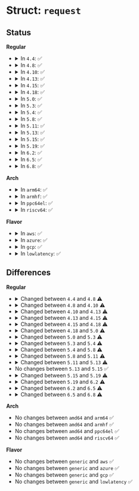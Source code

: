 # Struct: <code>request</code>

## Status
<b>Regular</b>
<ul>
<li>
<details>
<summary>In <code>4.4</code>: ✅</summary>

```c
struct request {
    struct list_head queuelist;
    struct call_single_data csd;
    long unsigned int fifo_time;
    struct request_queue *q;
    struct blk_mq_ctx *mq_ctx;
    u64 cmd_flags;
    unsigned int cmd_type;
    long unsigned int atomic_flags;
    int cpu;
    unsigned int __data_len;
    sector_t __sector;
    struct bio *bio;
    struct bio *biotail;
    struct hlist_node hash;
    struct list_head ipi_list;
    struct rb_node rb_node;
    void *completion_data;
    struct (anon) elv;
    struct (anon) flush;
    struct gendisk *rq_disk;
    struct hd_struct *part;
    long unsigned int start_time;
    struct request_list *rl;
    long long unsigned int start_time_ns;
    long long unsigned int io_start_time_ns;
    short unsigned int nr_phys_segments;
    short unsigned int nr_integrity_segments;
    short unsigned int ioprio;
    void *special;
    int tag;
    int errors;
    unsigned char __cmd[16];
    unsigned char *cmd;
    short unsigned int cmd_len;
    unsigned int extra_len;
    unsigned int sense_len;
    unsigned int resid_len;
    void *sense;
    long unsigned int deadline;
    struct list_head timeout_list;
    unsigned int timeout;
    int retries;
    rq_end_io_fn *end_io;
    void *end_io_data;
    struct request *next_rq;
};
```
</details>
</li>
<li>
<details>
<summary>In <code>4.8</code>: ✅</summary>

```c
struct request {
    struct list_head queuelist;
    struct call_single_data csd;
    u64 fifo_time;
    struct request_queue *q;
    struct blk_mq_ctx *mq_ctx;
    int cpu;
    unsigned int cmd_type;
    u64 cmd_flags;
    long unsigned int atomic_flags;
    unsigned int __data_len;
    sector_t __sector;
    struct bio *bio;
    struct bio *biotail;
    struct hlist_node hash;
    struct list_head ipi_list;
    struct rb_node rb_node;
    void *completion_data;
    struct (anon) elv;
    struct (anon) flush;
    struct gendisk *rq_disk;
    struct hd_struct *part;
    long unsigned int start_time;
    struct request_list *rl;
    long long unsigned int start_time_ns;
    long long unsigned int io_start_time_ns;
    short unsigned int nr_phys_segments;
    short unsigned int nr_integrity_segments;
    short unsigned int ioprio;
    void *special;
    int tag;
    int errors;
    unsigned char __cmd[16];
    unsigned char *cmd;
    short unsigned int cmd_len;
    unsigned int extra_len;
    unsigned int sense_len;
    unsigned int resid_len;
    void *sense;
    long unsigned int deadline;
    struct list_head timeout_list;
    unsigned int timeout;
    int retries;
    rq_end_io_fn *end_io;
    void *end_io_data;
    struct request *next_rq;
};
```
</details>
</li>
<li>
<details>
<summary>In <code>4.10</code>: ✅</summary>

```c
struct request {
    struct list_head queuelist;
    struct call_single_data csd;
    u64 fifo_time;
    struct request_queue *q;
    struct blk_mq_ctx *mq_ctx;
    int cpu;
    unsigned int cmd_type;
    unsigned int cmd_flags;
    req_flags_t rq_flags;
    long unsigned int atomic_flags;
    unsigned int __data_len;
    sector_t __sector;
    struct bio *bio;
    struct bio *biotail;
    struct hlist_node hash;
    struct list_head ipi_list;
    struct rb_node rb_node;
    struct bio_vec special_vec;
    void *completion_data;
    struct (anon) elv;
    struct (anon) flush;
    struct gendisk *rq_disk;
    struct hd_struct *part;
    long unsigned int start_time;
    struct blk_issue_stat issue_stat;
    struct request_list *rl;
    long long unsigned int start_time_ns;
    long long unsigned int io_start_time_ns;
    short unsigned int nr_phys_segments;
    short unsigned int nr_integrity_segments;
    short unsigned int ioprio;
    void *special;
    int tag;
    int errors;
    unsigned char __cmd[16];
    unsigned char *cmd;
    short unsigned int cmd_len;
    unsigned int extra_len;
    unsigned int sense_len;
    unsigned int resid_len;
    void *sense;
    long unsigned int deadline;
    struct list_head timeout_list;
    unsigned int timeout;
    int retries;
    rq_end_io_fn *end_io;
    void *end_io_data;
    struct request *next_rq;
};
```
</details>
</li>
<li>
<details>
<summary>In <code>4.13</code>: ✅</summary>

```c
struct request {
    struct list_head queuelist;
    struct call_single_data csd;
    u64 fifo_time;
    struct request_queue *q;
    struct blk_mq_ctx *mq_ctx;
    int cpu;
    unsigned int cmd_flags;
    req_flags_t rq_flags;
    int internal_tag;
    long unsigned int atomic_flags;
    unsigned int __data_len;
    int tag;
    sector_t __sector;
    struct bio *bio;
    struct bio *biotail;
    struct hlist_node hash;
    struct list_head ipi_list;
    struct rb_node rb_node;
    struct bio_vec special_vec;
    void *completion_data;
    int error_count;
    struct (anon) elv;
    struct (anon) flush;
    struct gendisk *rq_disk;
    struct hd_struct *part;
    long unsigned int start_time;
    struct blk_issue_stat issue_stat;
    struct request_list *rl;
    long long unsigned int start_time_ns;
    long long unsigned int io_start_time_ns;
    short unsigned int nr_phys_segments;
    short unsigned int nr_integrity_segments;
    short unsigned int ioprio;
    unsigned int timeout;
    void *special;
    unsigned int extra_len;
    short unsigned int write_hint;
    long unsigned int deadline;
    struct list_head timeout_list;
    rq_end_io_fn *end_io;
    void *end_io_data;
    struct request *next_rq;
};
```
</details>
</li>
<li>
<details>
<summary>In <code>4.15</code>: ✅</summary>

```c
struct request {
    struct list_head queuelist;
    struct __call_single_data csd;
    u64 fifo_time;
    struct request_queue *q;
    struct blk_mq_ctx *mq_ctx;
    int cpu;
    unsigned int cmd_flags;
    req_flags_t rq_flags;
    int internal_tag;
    long unsigned int atomic_flags;
    unsigned int __data_len;
    int tag;
    sector_t __sector;
    struct bio *bio;
    struct bio *biotail;
    struct hlist_node hash;
    struct list_head ipi_list;
    struct rb_node rb_node;
    struct bio_vec special_vec;
    void *completion_data;
    int error_count;
    struct (anon) elv;
    struct (anon) flush;
    struct gendisk *rq_disk;
    struct hd_struct *part;
    long unsigned int start_time;
    struct blk_issue_stat issue_stat;
    struct request_list *rl;
    long long unsigned int start_time_ns;
    long long unsigned int io_start_time_ns;
    short unsigned int nr_phys_segments;
    short unsigned int nr_integrity_segments;
    short unsigned int ioprio;
    unsigned int timeout;
    void *special;
    unsigned int extra_len;
    short unsigned int write_hint;
    long unsigned int deadline;
    struct list_head timeout_list;
    rq_end_io_fn *end_io;
    void *end_io_data;
    struct request *next_rq;
};
```
</details>
</li>
<li>
<details>
<summary>In <code>4.18</code>: ✅</summary>

```c
struct request {
    struct request_queue *q;
    struct blk_mq_ctx *mq_ctx;
    int cpu;
    unsigned int cmd_flags;
    req_flags_t rq_flags;
    int internal_tag;
    unsigned int __data_len;
    int tag;
    sector_t __sector;
    struct bio *bio;
    struct bio *biotail;
    struct list_head queuelist;
    struct hlist_node hash;
    struct list_head ipi_list;
    struct rb_node rb_node;
    struct bio_vec special_vec;
    void *completion_data;
    int error_count;
    struct (anon) elv;
    struct (anon) flush;
    struct gendisk *rq_disk;
    struct hd_struct *part;
    u64 start_time_ns;
    u64 io_start_time_ns;
    short unsigned int wbt_flags;
    short unsigned int nr_phys_segments;
    short unsigned int nr_integrity_segments;
    short unsigned int write_hint;
    short unsigned int ioprio;
    void *special;
    unsigned int extra_len;
    enum mq_rq_state state;
    refcount_t ref;
    unsigned int timeout;
    long unsigned int __deadline;
    struct list_head timeout_list;
    struct __call_single_data csd;
    u64 fifo_time;
    rq_end_io_fn *end_io;
    void *end_io_data;
    struct request *next_rq;
    struct request_list *rl;
};
```
</details>
</li>
<li>
<details>
<summary>In <code>5.0</code>: ✅</summary>

```c
struct request {
    struct request_queue *q;
    struct blk_mq_ctx *mq_ctx;
    struct blk_mq_hw_ctx *mq_hctx;
    unsigned int cmd_flags;
    req_flags_t rq_flags;
    int internal_tag;
    unsigned int __data_len;
    int tag;
    sector_t __sector;
    struct bio *bio;
    struct bio *biotail;
    struct list_head queuelist;
    struct hlist_node hash;
    struct list_head ipi_list;
    struct rb_node rb_node;
    struct bio_vec special_vec;
    void *completion_data;
    int error_count;
    struct (anon) elv;
    struct (anon) flush;
    struct gendisk *rq_disk;
    struct hd_struct *part;
    u64 start_time_ns;
    u64 io_start_time_ns;
    short unsigned int wbt_flags;
    short unsigned int nr_phys_segments;
    short unsigned int nr_integrity_segments;
    short unsigned int write_hint;
    short unsigned int ioprio;
    void *special;
    unsigned int extra_len;
    enum mq_rq_state state;
    refcount_t ref;
    unsigned int timeout;
    long unsigned int deadline;
    struct __call_single_data csd;
    u64 fifo_time;
    rq_end_io_fn *end_io;
    void *end_io_data;
    struct request *next_rq;
};
```
</details>
</li>
<li>
<details>
<summary>In <code>5.3</code>: ✅</summary>

```c
struct request {
    struct request_queue *q;
    struct blk_mq_ctx *mq_ctx;
    struct blk_mq_hw_ctx *mq_hctx;
    unsigned int cmd_flags;
    req_flags_t rq_flags;
    int tag;
    int internal_tag;
    unsigned int __data_len;
    sector_t __sector;
    struct bio *bio;
    struct bio *biotail;
    struct list_head queuelist;
    struct hlist_node hash;
    struct list_head ipi_list;
    struct rb_node rb_node;
    struct bio_vec special_vec;
    void *completion_data;
    int error_count;
    struct (anon) elv;
    struct (anon) flush;
    struct gendisk *rq_disk;
    struct hd_struct *part;
    u64 start_time_ns;
    u64 io_start_time_ns;
    short unsigned int wbt_flags;
    short unsigned int nr_phys_segments;
    short unsigned int nr_integrity_segments;
    short unsigned int write_hint;
    short unsigned int ioprio;
    unsigned int extra_len;
    enum mq_rq_state state;
    refcount_t ref;
    unsigned int timeout;
    long unsigned int deadline;
    struct __call_single_data csd;
    u64 fifo_time;
    rq_end_io_fn *end_io;
    void *end_io_data;
};
```
</details>
</li>
<li>
<details>
<summary>In <code>5.4</code>: ✅</summary>

```c
struct request {
    struct request_queue *q;
    struct blk_mq_ctx *mq_ctx;
    struct blk_mq_hw_ctx *mq_hctx;
    unsigned int cmd_flags;
    req_flags_t rq_flags;
    int tag;
    int internal_tag;
    unsigned int __data_len;
    sector_t __sector;
    struct bio *bio;
    struct bio *biotail;
    struct list_head queuelist;
    struct hlist_node hash;
    struct list_head ipi_list;
    struct rb_node rb_node;
    struct bio_vec special_vec;
    void *completion_data;
    int error_count;
    struct (anon) elv;
    struct (anon) flush;
    struct gendisk *rq_disk;
    struct hd_struct *part;
    u64 alloc_time_ns;
    u64 start_time_ns;
    u64 io_start_time_ns;
    short unsigned int wbt_flags;
    short unsigned int stats_sectors;
    short unsigned int nr_phys_segments;
    short unsigned int nr_integrity_segments;
    short unsigned int write_hint;
    short unsigned int ioprio;
    unsigned int extra_len;
    enum mq_rq_state state;
    refcount_t ref;
    unsigned int timeout;
    long unsigned int deadline;
    struct __call_single_data csd;
    u64 fifo_time;
    rq_end_io_fn *end_io;
    void *end_io_data;
};
```
</details>
</li>
<li>
<details>
<summary>In <code>5.8</code>: ✅</summary>

```c
struct request {
    struct request_queue *q;
    struct blk_mq_ctx *mq_ctx;
    struct blk_mq_hw_ctx *mq_hctx;
    unsigned int cmd_flags;
    req_flags_t rq_flags;
    int tag;
    int internal_tag;
    unsigned int __data_len;
    sector_t __sector;
    struct bio *bio;
    struct bio *biotail;
    struct list_head queuelist;
    struct hlist_node hash;
    struct list_head ipi_list;
    struct rb_node rb_node;
    struct bio_vec special_vec;
    void *completion_data;
    int error_count;
    struct (anon) elv;
    struct (anon) flush;
    struct gendisk *rq_disk;
    struct hd_struct *part;
    u64 alloc_time_ns;
    u64 start_time_ns;
    u64 io_start_time_ns;
    short unsigned int wbt_flags;
    short unsigned int stats_sectors;
    short unsigned int nr_phys_segments;
    short unsigned int nr_integrity_segments;
    struct bio_crypt_ctx *crypt_ctx;
    struct blk_ksm_keyslot *crypt_keyslot;
    short unsigned int write_hint;
    short unsigned int ioprio;
    enum mq_rq_state state;
    refcount_t ref;
    unsigned int timeout;
    long unsigned int deadline;
    struct __call_single_data csd;
    u64 fifo_time;
    rq_end_io_fn *end_io;
    void *end_io_data;
};
```
</details>
</li>
<li>
<details>
<summary>In <code>5.11</code>: ✅</summary>

```c
struct request {
    struct request_queue *q;
    struct blk_mq_ctx *mq_ctx;
    struct blk_mq_hw_ctx *mq_hctx;
    unsigned int cmd_flags;
    req_flags_t rq_flags;
    int tag;
    int internal_tag;
    unsigned int __data_len;
    sector_t __sector;
    struct bio *bio;
    struct bio *biotail;
    struct list_head queuelist;
    struct hlist_node hash;
    struct list_head ipi_list;
    struct rb_node rb_node;
    struct bio_vec special_vec;
    void *completion_data;
    int error_count;
    struct (anon) elv;
    struct (anon) flush;
    struct gendisk *rq_disk;
    struct block_device *part;
    u64 alloc_time_ns;
    u64 start_time_ns;
    u64 io_start_time_ns;
    short unsigned int wbt_flags;
    short unsigned int stats_sectors;
    short unsigned int nr_phys_segments;
    short unsigned int nr_integrity_segments;
    struct bio_crypt_ctx *crypt_ctx;
    struct blk_ksm_keyslot *crypt_keyslot;
    short unsigned int write_hint;
    short unsigned int ioprio;
    enum mq_rq_state state;
    refcount_t ref;
    unsigned int timeout;
    long unsigned int deadline;
    struct __call_single_data csd;
    u64 fifo_time;
    rq_end_io_fn *end_io;
    void *end_io_data;
};
```
</details>
</li>
<li>
<details>
<summary>In <code>5.13</code>: ✅</summary>

```c
struct request {
    struct request_queue *q;
    struct blk_mq_ctx *mq_ctx;
    struct blk_mq_hw_ctx *mq_hctx;
    unsigned int cmd_flags;
    req_flags_t rq_flags;
    int tag;
    int internal_tag;
    unsigned int __data_len;
    sector_t __sector;
    struct bio *bio;
    struct bio *biotail;
    struct list_head queuelist;
    struct hlist_node hash;
    struct llist_node ipi_list;
    struct rb_node rb_node;
    struct bio_vec special_vec;
    void *completion_data;
    int error_count;
    struct (anon) elv;
    struct (anon) flush;
    struct gendisk *rq_disk;
    struct block_device *part;
    u64 alloc_time_ns;
    u64 start_time_ns;
    u64 io_start_time_ns;
    short unsigned int wbt_flags;
    short unsigned int stats_sectors;
    short unsigned int nr_phys_segments;
    short unsigned int nr_integrity_segments;
    struct bio_crypt_ctx *crypt_ctx;
    struct blk_ksm_keyslot *crypt_keyslot;
    short unsigned int write_hint;
    short unsigned int ioprio;
    enum mq_rq_state state;
    refcount_t ref;
    unsigned int timeout;
    long unsigned int deadline;
    struct __call_single_data csd;
    u64 fifo_time;
    rq_end_io_fn *end_io;
    void *end_io_data;
};
```
</details>
</li>
<li>
<details>
<summary>In <code>5.15</code>: ✅</summary>

```c
struct request {
    struct request_queue *q;
    struct blk_mq_ctx *mq_ctx;
    struct blk_mq_hw_ctx *mq_hctx;
    unsigned int cmd_flags;
    req_flags_t rq_flags;
    int tag;
    int internal_tag;
    unsigned int __data_len;
    sector_t __sector;
    struct bio *bio;
    struct bio *biotail;
    struct list_head queuelist;
    struct hlist_node hash;
    struct llist_node ipi_list;
    struct rb_node rb_node;
    struct bio_vec special_vec;
    void *completion_data;
    int error_count;
    struct (anon) elv;
    struct (anon) flush;
    struct gendisk *rq_disk;
    struct block_device *part;
    u64 alloc_time_ns;
    u64 start_time_ns;
    u64 io_start_time_ns;
    short unsigned int wbt_flags;
    short unsigned int stats_sectors;
    short unsigned int nr_phys_segments;
    short unsigned int nr_integrity_segments;
    struct bio_crypt_ctx *crypt_ctx;
    struct blk_ksm_keyslot *crypt_keyslot;
    short unsigned int write_hint;
    short unsigned int ioprio;
    enum mq_rq_state state;
    refcount_t ref;
    unsigned int timeout;
    long unsigned int deadline;
    struct __call_single_data csd;
    u64 fifo_time;
    rq_end_io_fn *end_io;
    void *end_io_data;
};
```
</details>
</li>
<li>
<details>
<summary>In <code>5.19</code>: ✅</summary>

```c
struct request {
    struct request_queue *q;
    struct blk_mq_ctx *mq_ctx;
    struct blk_mq_hw_ctx *mq_hctx;
    unsigned int cmd_flags;
    req_flags_t rq_flags;
    int tag;
    int internal_tag;
    unsigned int timeout;
    unsigned int __data_len;
    sector_t __sector;
    struct bio *bio;
    struct bio *biotail;
    struct list_head queuelist;
    struct request *rq_next;
    struct block_device *part;
    u64 alloc_time_ns;
    u64 start_time_ns;
    u64 io_start_time_ns;
    short unsigned int wbt_flags;
    short unsigned int stats_sectors;
    short unsigned int nr_phys_segments;
    short unsigned int nr_integrity_segments;
    struct bio_crypt_ctx *crypt_ctx;
    struct blk_crypto_keyslot *crypt_keyslot;
    short unsigned int write_hint;
    short unsigned int ioprio;
    enum mq_rq_state state;
    atomic_t ref;
    long unsigned int deadline;
    struct hlist_node hash;
    struct llist_node ipi_list;
    struct rb_node rb_node;
    struct bio_vec special_vec;
    void *completion_data;
    struct (anon) elv;
    struct (anon) flush;
    struct __call_single_data csd;
    u64 fifo_time;
    rq_end_io_fn *end_io;
    void *end_io_data;
};
```
</details>
</li>
<li>
<details>
<summary>In <code>6.2</code>: ✅</summary>

```c
struct request {
    struct request_queue *q;
    struct blk_mq_ctx *mq_ctx;
    struct blk_mq_hw_ctx *mq_hctx;
    blk_opf_t cmd_flags;
    req_flags_t rq_flags;
    int tag;
    int internal_tag;
    unsigned int timeout;
    unsigned int __data_len;
    sector_t __sector;
    struct bio *bio;
    struct bio *biotail;
    struct list_head queuelist;
    struct request *rq_next;
    struct block_device *part;
    u64 alloc_time_ns;
    u64 start_time_ns;
    u64 io_start_time_ns;
    short unsigned int wbt_flags;
    short unsigned int stats_sectors;
    short unsigned int nr_phys_segments;
    short unsigned int nr_integrity_segments;
    struct bio_crypt_ctx *crypt_ctx;
    struct blk_crypto_keyslot *crypt_keyslot;
    short unsigned int ioprio;
    enum mq_rq_state state;
    atomic_t ref;
    long unsigned int deadline;
    struct hlist_node hash;
    struct llist_node ipi_list;
    struct rb_node rb_node;
    struct bio_vec special_vec;
    void *completion_data;
    struct (anon) elv;
    struct (anon) flush;
    struct __call_single_data csd;
    u64 fifo_time;
    rq_end_io_fn *end_io;
    void *end_io_data;
};
```
</details>
</li>
<li>
<details>
<summary>In <code>6.5</code>: ✅</summary>

```c
struct request {
    struct request_queue *q;
    struct blk_mq_ctx *mq_ctx;
    struct blk_mq_hw_ctx *mq_hctx;
    blk_opf_t cmd_flags;
    req_flags_t rq_flags;
    int tag;
    int internal_tag;
    unsigned int timeout;
    unsigned int __data_len;
    sector_t __sector;
    struct bio *bio;
    struct bio *biotail;
    struct list_head queuelist;
    struct request *rq_next;
    struct block_device *part;
    u64 alloc_time_ns;
    u64 start_time_ns;
    u64 io_start_time_ns;
    short unsigned int wbt_flags;
    short unsigned int stats_sectors;
    short unsigned int nr_phys_segments;
    short unsigned int nr_integrity_segments;
    struct bio_crypt_ctx *crypt_ctx;
    struct blk_crypto_keyslot *crypt_keyslot;
    short unsigned int ioprio;
    enum mq_rq_state state;
    atomic_t ref;
    long unsigned int deadline;
    struct hlist_node hash;
    struct llist_node ipi_list;
    struct rb_node rb_node;
    struct bio_vec special_vec;
    struct (anon) elv;
    struct (anon) flush;
    struct __call_single_data csd;
    u64 fifo_time;
    rq_end_io_fn *end_io;
    void *end_io_data;
};
```
</details>
</li>
<li>
<details>
<summary>In <code>6.8</code>: ✅</summary>

```c
struct request {
    struct request_queue *q;
    struct blk_mq_ctx *mq_ctx;
    struct blk_mq_hw_ctx *mq_hctx;
    blk_opf_t cmd_flags;
    req_flags_t rq_flags;
    int tag;
    int internal_tag;
    unsigned int timeout;
    unsigned int __data_len;
    sector_t __sector;
    struct bio *bio;
    struct bio *biotail;
    struct list_head queuelist;
    struct request *rq_next;
    struct block_device *part;
    u64 alloc_time_ns;
    u64 start_time_ns;
    u64 io_start_time_ns;
    short unsigned int wbt_flags;
    short unsigned int stats_sectors;
    short unsigned int nr_phys_segments;
    short unsigned int nr_integrity_segments;
    struct bio_crypt_ctx *crypt_ctx;
    struct blk_crypto_keyslot *crypt_keyslot;
    short unsigned int ioprio;
    enum mq_rq_state state;
    atomic_t ref;
    long unsigned int deadline;
    struct hlist_node hash;
    struct llist_node ipi_list;
    struct rb_node rb_node;
    struct bio_vec special_vec;
    struct (anon) elv;
    struct (anon) flush;
    u64 fifo_time;
    rq_end_io_fn *end_io;
    void *end_io_data;
};
```
</details>
</li>
</ul>
<b>Arch</b>
<ul>
<li>
<details>
<summary>In <code>arm64</code>: ✅</summary>

```c
struct request {
    struct request_queue *q;
    struct blk_mq_ctx *mq_ctx;
    struct blk_mq_hw_ctx *mq_hctx;
    unsigned int cmd_flags;
    req_flags_t rq_flags;
    int tag;
    int internal_tag;
    unsigned int __data_len;
    sector_t __sector;
    struct bio *bio;
    struct bio *biotail;
    struct list_head queuelist;
    struct hlist_node hash;
    struct list_head ipi_list;
    struct rb_node rb_node;
    struct bio_vec special_vec;
    void *completion_data;
    int error_count;
    struct (anon) elv;
    struct (anon) flush;
    struct gendisk *rq_disk;
    struct hd_struct *part;
    u64 alloc_time_ns;
    u64 start_time_ns;
    u64 io_start_time_ns;
    short unsigned int wbt_flags;
    short unsigned int stats_sectors;
    short unsigned int nr_phys_segments;
    short unsigned int nr_integrity_segments;
    short unsigned int write_hint;
    short unsigned int ioprio;
    unsigned int extra_len;
    enum mq_rq_state state;
    refcount_t ref;
    unsigned int timeout;
    long unsigned int deadline;
    struct __call_single_data csd;
    u64 fifo_time;
    rq_end_io_fn *end_io;
    void *end_io_data;
};
```
</details>
</li>
<li>
<details>
<summary>In <code>armhf</code>: ✅</summary>

```c
struct request {
    struct request_queue *q;
    struct blk_mq_ctx *mq_ctx;
    struct blk_mq_hw_ctx *mq_hctx;
    unsigned int cmd_flags;
    req_flags_t rq_flags;
    int tag;
    int internal_tag;
    unsigned int __data_len;
    sector_t __sector;
    struct bio *bio;
    struct bio *biotail;
    struct list_head queuelist;
    struct hlist_node hash;
    struct list_head ipi_list;
    struct rb_node rb_node;
    struct bio_vec special_vec;
    void *completion_data;
    int error_count;
    struct (anon) elv;
    struct (anon) flush;
    struct gendisk *rq_disk;
    struct hd_struct *part;
    u64 alloc_time_ns;
    u64 start_time_ns;
    u64 io_start_time_ns;
    short unsigned int wbt_flags;
    short unsigned int stats_sectors;
    short unsigned int nr_phys_segments;
    short unsigned int nr_integrity_segments;
    short unsigned int write_hint;
    short unsigned int ioprio;
    unsigned int extra_len;
    enum mq_rq_state state;
    refcount_t ref;
    unsigned int timeout;
    long unsigned int deadline;
    struct __call_single_data csd;
    u64 fifo_time;
    rq_end_io_fn *end_io;
    void *end_io_data;
};
```
</details>
</li>
<li>
<details>
<summary>In <code>ppc64el</code>: ✅</summary>

```c
struct request {
    struct request_queue *q;
    struct blk_mq_ctx *mq_ctx;
    struct blk_mq_hw_ctx *mq_hctx;
    unsigned int cmd_flags;
    req_flags_t rq_flags;
    int tag;
    int internal_tag;
    unsigned int __data_len;
    sector_t __sector;
    struct bio *bio;
    struct bio *biotail;
    struct list_head queuelist;
    struct hlist_node hash;
    struct list_head ipi_list;
    struct rb_node rb_node;
    struct bio_vec special_vec;
    void *completion_data;
    int error_count;
    struct (anon) elv;
    struct (anon) flush;
    struct gendisk *rq_disk;
    struct hd_struct *part;
    u64 alloc_time_ns;
    u64 start_time_ns;
    u64 io_start_time_ns;
    short unsigned int wbt_flags;
    short unsigned int stats_sectors;
    short unsigned int nr_phys_segments;
    short unsigned int nr_integrity_segments;
    short unsigned int write_hint;
    short unsigned int ioprio;
    unsigned int extra_len;
    enum mq_rq_state state;
    refcount_t ref;
    unsigned int timeout;
    long unsigned int deadline;
    struct __call_single_data csd;
    u64 fifo_time;
    rq_end_io_fn *end_io;
    void *end_io_data;
};
```
</details>
</li>
<li>
<details>
<summary>In <code>riscv64</code>: ✅</summary>

```c
struct request {
    struct request_queue *q;
    struct blk_mq_ctx *mq_ctx;
    struct blk_mq_hw_ctx *mq_hctx;
    unsigned int cmd_flags;
    req_flags_t rq_flags;
    int tag;
    int internal_tag;
    unsigned int __data_len;
    sector_t __sector;
    struct bio *bio;
    struct bio *biotail;
    struct list_head queuelist;
    struct hlist_node hash;
    struct list_head ipi_list;
    struct rb_node rb_node;
    struct bio_vec special_vec;
    void *completion_data;
    int error_count;
    struct (anon) elv;
    struct (anon) flush;
    struct gendisk *rq_disk;
    struct hd_struct *part;
    u64 alloc_time_ns;
    u64 start_time_ns;
    u64 io_start_time_ns;
    short unsigned int wbt_flags;
    short unsigned int stats_sectors;
    short unsigned int nr_phys_segments;
    short unsigned int nr_integrity_segments;
    short unsigned int write_hint;
    short unsigned int ioprio;
    unsigned int extra_len;
    enum mq_rq_state state;
    refcount_t ref;
    unsigned int timeout;
    long unsigned int deadline;
    struct __call_single_data csd;
    u64 fifo_time;
    rq_end_io_fn *end_io;
    void *end_io_data;
};
```
</details>
</li>
</ul>
<b>Flavor</b>
<ul>
<li>
<details>
<summary>In <code>aws</code>: ✅</summary>

```c
struct request {
    struct request_queue *q;
    struct blk_mq_ctx *mq_ctx;
    struct blk_mq_hw_ctx *mq_hctx;
    unsigned int cmd_flags;
    req_flags_t rq_flags;
    int tag;
    int internal_tag;
    unsigned int __data_len;
    sector_t __sector;
    struct bio *bio;
    struct bio *biotail;
    struct list_head queuelist;
    struct hlist_node hash;
    struct list_head ipi_list;
    struct rb_node rb_node;
    struct bio_vec special_vec;
    void *completion_data;
    int error_count;
    struct (anon) elv;
    struct (anon) flush;
    struct gendisk *rq_disk;
    struct hd_struct *part;
    u64 alloc_time_ns;
    u64 start_time_ns;
    u64 io_start_time_ns;
    short unsigned int wbt_flags;
    short unsigned int stats_sectors;
    short unsigned int nr_phys_segments;
    short unsigned int nr_integrity_segments;
    short unsigned int write_hint;
    short unsigned int ioprio;
    unsigned int extra_len;
    enum mq_rq_state state;
    refcount_t ref;
    unsigned int timeout;
    long unsigned int deadline;
    struct __call_single_data csd;
    u64 fifo_time;
    rq_end_io_fn *end_io;
    void *end_io_data;
};
```
</details>
</li>
<li>
<details>
<summary>In <code>azure</code>: ✅</summary>

```c
struct request {
    struct request_queue *q;
    struct blk_mq_ctx *mq_ctx;
    struct blk_mq_hw_ctx *mq_hctx;
    unsigned int cmd_flags;
    req_flags_t rq_flags;
    int tag;
    int internal_tag;
    unsigned int __data_len;
    sector_t __sector;
    struct bio *bio;
    struct bio *biotail;
    struct list_head queuelist;
    struct hlist_node hash;
    struct list_head ipi_list;
    struct rb_node rb_node;
    struct bio_vec special_vec;
    void *completion_data;
    int error_count;
    struct (anon) elv;
    struct (anon) flush;
    struct gendisk *rq_disk;
    struct hd_struct *part;
    u64 alloc_time_ns;
    u64 start_time_ns;
    u64 io_start_time_ns;
    short unsigned int wbt_flags;
    short unsigned int stats_sectors;
    short unsigned int nr_phys_segments;
    short unsigned int nr_integrity_segments;
    short unsigned int write_hint;
    short unsigned int ioprio;
    unsigned int extra_len;
    enum mq_rq_state state;
    refcount_t ref;
    unsigned int timeout;
    long unsigned int deadline;
    struct __call_single_data csd;
    u64 fifo_time;
    rq_end_io_fn *end_io;
    void *end_io_data;
};
```
</details>
</li>
<li>
<details>
<summary>In <code>gcp</code>: ✅</summary>

```c
struct request {
    struct request_queue *q;
    struct blk_mq_ctx *mq_ctx;
    struct blk_mq_hw_ctx *mq_hctx;
    unsigned int cmd_flags;
    req_flags_t rq_flags;
    int tag;
    int internal_tag;
    unsigned int __data_len;
    sector_t __sector;
    struct bio *bio;
    struct bio *biotail;
    struct list_head queuelist;
    struct hlist_node hash;
    struct list_head ipi_list;
    struct rb_node rb_node;
    struct bio_vec special_vec;
    void *completion_data;
    int error_count;
    struct (anon) elv;
    struct (anon) flush;
    struct gendisk *rq_disk;
    struct hd_struct *part;
    u64 alloc_time_ns;
    u64 start_time_ns;
    u64 io_start_time_ns;
    short unsigned int wbt_flags;
    short unsigned int stats_sectors;
    short unsigned int nr_phys_segments;
    short unsigned int nr_integrity_segments;
    short unsigned int write_hint;
    short unsigned int ioprio;
    unsigned int extra_len;
    enum mq_rq_state state;
    refcount_t ref;
    unsigned int timeout;
    long unsigned int deadline;
    struct __call_single_data csd;
    u64 fifo_time;
    rq_end_io_fn *end_io;
    void *end_io_data;
};
```
</details>
</li>
<li>
<details>
<summary>In <code>lowlatency</code>: ✅</summary>

```c
struct request {
    struct request_queue *q;
    struct blk_mq_ctx *mq_ctx;
    struct blk_mq_hw_ctx *mq_hctx;
    unsigned int cmd_flags;
    req_flags_t rq_flags;
    int tag;
    int internal_tag;
    unsigned int __data_len;
    sector_t __sector;
    struct bio *bio;
    struct bio *biotail;
    struct list_head queuelist;
    struct hlist_node hash;
    struct list_head ipi_list;
    struct rb_node rb_node;
    struct bio_vec special_vec;
    void *completion_data;
    int error_count;
    struct (anon) elv;
    struct (anon) flush;
    struct gendisk *rq_disk;
    struct hd_struct *part;
    u64 alloc_time_ns;
    u64 start_time_ns;
    u64 io_start_time_ns;
    short unsigned int wbt_flags;
    short unsigned int stats_sectors;
    short unsigned int nr_phys_segments;
    short unsigned int nr_integrity_segments;
    short unsigned int write_hint;
    short unsigned int ioprio;
    unsigned int extra_len;
    enum mq_rq_state state;
    refcount_t ref;
    unsigned int timeout;
    long unsigned int deadline;
    struct __call_single_data csd;
    u64 fifo_time;
    rq_end_io_fn *end_io;
    void *end_io_data;
};
```
</details>
</li>
</ul>

## Differences
<b>Regular</b>
<ul>
<li>
<details>
<summary>Changed between <code>4.4</code> and <code>4.8</code> ⚠️</summary>
<ul>
<li>
<b>Field type changed. </b>
<code>long unsigned int fifo_time</code> ➡️ <code>u64 fifo_time</code>
</li>
</ul>
</details>
</li>
<li>
<details>
<summary>Changed between <code>4.8</code> and <code>4.10</code> ⚠️</summary>
<ul>
<li>
<b>Field added. </b>
<code>req_flags_t rq_flags</code>
</li>
<li>
<b>Field added. </b>
<code>struct bio_vec special_vec</code>
</li>
<li>
<b>Field added. </b>
<code>struct blk_issue_stat issue_stat</code>
</li>
<li>
<b>Field type changed. </b>
<code>u64 cmd_flags</code> ➡️ <code>unsigned int cmd_flags</code>
</li>
</ul>
</details>
</li>
<li>
<details>
<summary>Changed between <code>4.10</code> and <code>4.13</code> ⚠️</summary>
<ul>
<li>
<b>Field added. </b>
<code>int internal_tag</code>
</li>
<li>
<b>Field added. </b>
<code>int error_count</code>
</li>
<li>
<b>Field added. </b>
<code>short unsigned int write_hint</code>
</li>
<li>
<b>Field removed. </b>
<code>unsigned int cmd_type</code>
</li>
<li>
<b>Field removed. </b>
<code>int errors</code>
</li>
<li>
<b>Field removed. </b>
<code>unsigned char __cmd[16]</code>
</li>
<li>
<b>Field removed. </b>
<code>unsigned char *cmd</code>
</li>
<li>
<b>Field removed. </b>
<code>short unsigned int cmd_len</code>
</li>
<li>
<b>Field removed. </b>
<code>unsigned int sense_len</code>
</li>
<li>
<b>Field removed. </b>
<code>unsigned int resid_len</code>
</li>
<li>
<b>Field removed. </b>
<code>void *sense</code>
</li>
<li>
<b>Field removed. </b>
<code>int retries</code>
</li>
</ul>
</details>
</li>
<li>
<details>
<summary>Changed between <code>4.13</code> and <code>4.15</code> ⚠️</summary>
<ul>
<li>
<b>Field type changed. </b>
<code>struct call_single_data csd</code> ➡️ <code>struct __call_single_data csd</code>
</li>
</ul>
</details>
</li>
<li>
<details>
<summary>Changed between <code>4.15</code> and <code>4.18</code> ⚠️</summary>
<ul>
<li>
<b>Field added. </b>
<code>short unsigned int wbt_flags</code>
</li>
<li>
<b>Field added. </b>
<code>enum mq_rq_state state</code>
</li>
<li>
<b>Field added. </b>
<code>refcount_t ref</code>
</li>
<li>
<b>Field added. </b>
<code>long unsigned int __deadline</code>
</li>
<li>
<b>Field removed. </b>
<code>long unsigned int atomic_flags</code>
</li>
<li>
<b>Field removed. </b>
<code>long unsigned int start_time</code>
</li>
<li>
<b>Field removed. </b>
<code>struct blk_issue_stat issue_stat</code>
</li>
<li>
<b>Field removed. </b>
<code>long unsigned int deadline</code>
</li>
<li>
<b>Field type changed. </b>
<code>long long unsigned int start_time_ns</code> ➡️ <code>u64 start_time_ns</code>
</li>
<li>
<b>Field type changed. </b>
<code>long long unsigned int io_start_time_ns</code> ➡️ <code>u64 io_start_time_ns</code>
</li>
</ul>
</details>
</li>
<li>
<details>
<summary>Changed between <code>4.18</code> and <code>5.0</code> ⚠️</summary>
<ul>
<li>
<b>Field added. </b>
<code>struct blk_mq_hw_ctx *mq_hctx</code>
</li>
<li>
<b>Field added. </b>
<code>long unsigned int deadline</code>
</li>
<li>
<b>Field removed. </b>
<code>int cpu</code>
</li>
<li>
<b>Field removed. </b>
<code>long unsigned int __deadline</code>
</li>
<li>
<b>Field removed. </b>
<code>struct list_head timeout_list</code>
</li>
<li>
<b>Field removed. </b>
<code>struct request_list *rl</code>
</li>
</ul>
</details>
</li>
<li>
<details>
<summary>Changed between <code>5.0</code> and <code>5.3</code> ⚠️</summary>
<ul>
<li>
<b>Field removed. </b>
<code>void *special</code>
</li>
<li>
<b>Field removed. </b>
<code>struct request *next_rq</code>
</li>
</ul>
</details>
</li>
<li>
<details>
<summary>Changed between <code>5.3</code> and <code>5.4</code> ⚠️</summary>
<ul>
<li>
<b>Field added. </b>
<code>u64 alloc_time_ns</code>
</li>
<li>
<b>Field added. </b>
<code>short unsigned int stats_sectors</code>
</li>
</ul>
</details>
</li>
<li>
<details>
<summary>Changed between <code>5.4</code> and <code>5.8</code> ⚠️</summary>
<ul>
<li>
<b>Field added. </b>
<code>struct bio_crypt_ctx *crypt_ctx</code>
</li>
<li>
<b>Field added. </b>
<code>struct blk_ksm_keyslot *crypt_keyslot</code>
</li>
<li>
<b>Field removed. </b>
<code>unsigned int extra_len</code>
</li>
</ul>
</details>
</li>
<li>
<details>
<summary>Changed between <code>5.8</code> and <code>5.11</code> ⚠️</summary>
<ul>
<li>
<b>Field type changed. </b>
<code>struct hd_struct *part</code> ➡️ <code>struct block_device *part</code>
</li>
</ul>
</details>
</li>
<li>
<details>
<summary>Changed between <code>5.11</code> and <code>5.13</code> ⚠️</summary>
<ul>
<li>
<b>Field type changed. </b>
<code>struct list_head ipi_list</code> ➡️ <code>struct llist_node ipi_list</code>
</li>
</ul>
</details>
</li>
<li>
No changes between <code>5.13</code> and <code>5.15</code> ✅
</li>
<li>
<details>
<summary>Changed between <code>5.15</code> and <code>5.19</code> ⚠️</summary>
<ul>
<li>
<b>Field added. </b>
<code>struct request *rq_next</code>
</li>
<li>
<b>Field removed. </b>
<code>int error_count</code>
</li>
<li>
<b>Field removed. </b>
<code>struct gendisk *rq_disk</code>
</li>
<li>
<b>Field type changed. </b>
<code>struct blk_ksm_keyslot *crypt_keyslot</code> ➡️ <code>struct blk_crypto_keyslot *crypt_keyslot</code>
</li>
<li>
<b>Field type changed. </b>
<code>refcount_t ref</code> ➡️ <code>atomic_t ref</code>
</li>
</ul>
</details>
</li>
<li>
<details>
<summary>Changed between <code>5.19</code> and <code>6.2</code> ⚠️</summary>
<ul>
<li>
<b>Field removed. </b>
<code>short unsigned int write_hint</code>
</li>
<li>
<b>Field type changed. </b>
<code>unsigned int cmd_flags</code> ➡️ <code>blk_opf_t cmd_flags</code>
</li>
</ul>
</details>
</li>
<li>
<details>
<summary>Changed between <code>6.2</code> and <code>6.5</code> ⚠️</summary>
<ul>
<li>
<b>Field removed. </b>
<code>void *completion_data</code>
</li>
</ul>
</details>
</li>
<li>
<details>
<summary>Changed between <code>6.5</code> and <code>6.8</code> ⚠️</summary>
<ul>
<li>
<b>Field removed. </b>
<code>struct __call_single_data csd</code>
</li>
</ul>
</details>
</li>
</ul>
<b>Arch</b>
<ul>
<li>
No changes between <code>amd64</code> and <code>arm64</code> ✅
</li>
<li>
No changes between <code>amd64</code> and <code>armhf</code> ✅
</li>
<li>
No changes between <code>amd64</code> and <code>ppc64el</code> ✅
</li>
<li>
No changes between <code>amd64</code> and <code>riscv64</code> ✅
</li>
</ul>
<b>Flavor</b>
<ul>
<li>
No changes between <code>generic</code> and <code>aws</code> ✅
</li>
<li>
No changes between <code>generic</code> and <code>azure</code> ✅
</li>
<li>
No changes between <code>generic</code> and <code>gcp</code> ✅
</li>
<li>
No changes between <code>generic</code> and <code>lowlatency</code> ✅
</li>
</ul>
